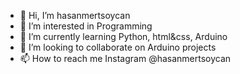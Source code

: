 - 👋 Hi, I’m hasanmertsoycan
- 👀 I’m interested in Programming
- 🌱 I’m currently learning Python, html&css, Arduino
- 💞️ I’m looking to collaborate on Arduino projects
- 📫 How to reach me Instagram @hasanmertsoycan

<!---
hasanmertsoycan/hasanmertsoycan is a ✨ special ✨ repository because its `README.md` (this file) appears on your GitHub profile.
You can click the Preview link to take a look at your changes.
--->
